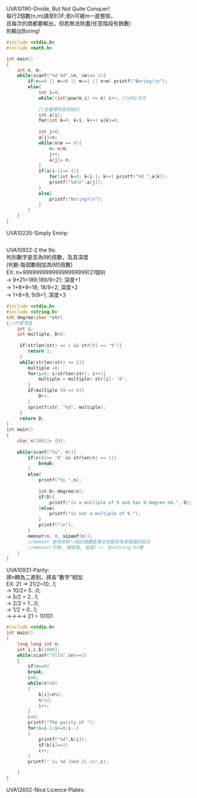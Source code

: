 UVA10190-Divide, But Not Quite Conquer!  
每行2個數(n,m)讀至EOF;若n可被m一直整除，  
且每次的商都要輸出，但若無法除盡(任意階段有餘數)  
則輸出Boring!  
```C
#include <stdio.h>
#include <math.h>

int main()
{
	int n, m;
	while(scanf("%d %d",&n, &m)== 2){
		if(n==0 || m==0 || m==1 || n<m) printf("Boring!\n");
		else{
			int i=0;
			while((int)pow(m,i) <= n) i++; //m的i次方
			
			//定義陣列並初始化
			int a[i];
			for(int k=0; k<i; k++) a[k]=0;
			
			int j=0;
			a[j]=n;
			while(n%m == 0){
				n= n/m;
				j++;
				a[j]= n;
			}
			if(a[i-1]== 1){
				for(int k=0; k<i-1; k++) printf("%d ",a[k]);
				printf("%d\n",a[j]);
			}
			else{
				printf("Boring!\n");
			}
		}
	}
}
```
UVA10235-Simply Emirp:  
```C

```
UVA10922-2 the 9s:  
判別數字是否為9的倍數，及其深度  
(判斷:每個數相加為9的倍數)  
EX: n=99999999999999999999(21個9)  
-> 9*21=189;189/9=21; 深度+1  
-> 1+8+9=18; 18/9=2; 深度+2  
-> 1+8=9; 9/9=1; 深度+3  
```C
#include <stdio.h>
#include <string.h>
int degree(char *str)
{//計算深度
	int i;
	int multiple, D=0;
	
	 if(strlen(str) == 1 && str[0] == '9'){
	 	return 1;
	 }
	 while(strlen(str) >= 2){
	 	multiple =0;
	 	for(i=0; i<strlen(str); i++){
	 		multiple = multiple+ str[i]- '0';
	 	}
	 	if(multiple %9 == 0){
	 		D++;
	 	}
	 	sprintf(str, "%d", multiple);
	 }
	 return D;
}
int main()
{
	char n[1001]= {0};
	
	while(scanf("%s", n)){
		if(n[0]== '0' && strlen(n) == 1){
			break;
		}
		else{
			printf("%s ",n);
			
			int D= degree(n);
			if(D){
				printf("is a multiple of 9 and has 9-degree %d.", D);
			}else{
				printf("is not a multiple of 9.");
			}
			printf("\n");
		}
		memset(n, 0, sizeof(n));
		//memset 是用來對一段記憶體區塊全部設定為某個值的函式
		//memset(字串, 預設值, 長度) <- 在<string.h>裡
	}
}
```
UVA10931-Parity:  
將n轉為二進制，將各"數字"相加  
EX: 21
-> 21/2=10...1;   
-> 10/2= 5...0;  
-> 5/2 = 2...1;  
-> 2/2 = 1...0;  
-> 1/2 = 0...1;  
->->->-> 21 = 10101  
```C
#include <stdio.h>
int main()
{
    long long int n;
    int i,c,b[1000];
    while(scanf("%lld",&n)==1)
    {
        if(n==0)
        break;
        i=0;
        while(n!=0)
        {
            b[i]=n%2;
            n/=2;
            i++;
        }
        c=0;
        printf("The parity of ");
        for(i=i-1;i>=0;i--)
        {
            printf("%d",b[i]);
            if(b[i]==1)
            c++;
        }
        printf(" is %d (mod 2).\n",c);

    }
}
```
UVA12602-Nice Licence Plates:  
```C

```
